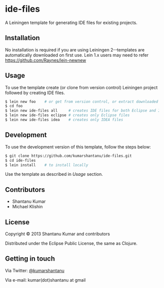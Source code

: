 # ide-files

A Leiningen template for generating IDE files for existing projects.

## Installation

No installation is required if you are using Leiningen 2--templates are
automatically downloaded on first use. Lein 1.x users may need to refer
https://github.com/Raynes/lein-newnew

## Usage

To use the template create (or clone from version control) Leiningen
project followed by creating IDE files.

```bash
$ lein new foo    # or get from version control, or extract downloaded sources
$ cd foo
$ lein new ide-files all     # creates IDE files for both Eclipse and IDEA
$ lein new ide-files eclipse # creates only Eclipse files
$ lein new ide-files idea    # creates only IDEA files
```

## Development

To use the development version of this template, follow the steps below:

```bash
$ git clone https://github.com/kumarshantanu/ide-files.git
$ cd ide-files
$ lein install    # to install locally
```

Use the template as described in *Usage* section.

## Contributors

* Shantanu Kumar
* Michael Klishin

## License

Copyright © 2013 Shantanu Kumar and contributors

Distributed under the Eclipse Public License, the same as Clojure.

## Getting in touch

Via Twitter: [@kumarshantanu](https://twitter.com/kumarshantanu)

Via e-mail: kumar(dot)shantanu at gmail
